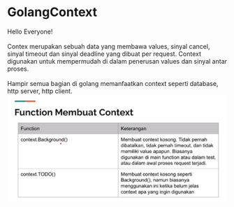 # GolangContext
Hello Everyone!</br></br>
Contex merupakan sebuah data yang membawa values, sinyal cancel, sinyal timeout dan sinyal deadline yang dibuat per request. Context digunakan untuk mempermudah di dalam penerusan values dan sinyal antar proses. </br></br>
Hampir semua bagian di golang memanfaatkan context seperti database, http server, http client.
![Alt text](/gambar/functionContext.jpeg?raw=true "Optional Title")
